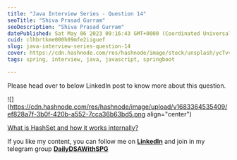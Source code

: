 ```yaml
---
title: "Java Interview Series - Question 14"
seoTitle: "Shiva Prasad Gurram"
seoDescription: "Shiva Prasad Gurram"
datePublished: Sat May 06 2023 09:16:43 GMT+0000 (Coordinated Universal Time)
cuid: clhbrtkme000h09mfe2iiguef
slug: java-interview-series-question-14
cover: https://cdn.hashnode.com/res/hashnode/image/stock/unsplash/ycTvvg1mPU4/upload/6c585667725f46335844b74e86a00192.jpeg
tags: spring, interview, java, javascript, springboot

---
```


Please head over to below LinkedIn post to know more about this question.

![](https://cdn.hashnode.com/res/hashnode/image/upload/v1683364535409/ef828a7f-3b0f-420b-a552-7cca36b63bd5.png align="center")

[What is HashSet and how it works internally?](https://www.linkedin.com/feed/update/urn:li:activity:7051484920627490816)

If you like my content, you can follow me on [**LinkedIn**](https://www.linkedin.com/in/shivaprasadgurram/) and join in my telegram group [**DailyDSAWithSPG**](https://t.me/+764RyZ8uGVw3MzQ1)